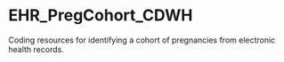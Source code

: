 # EHR_PregCohort_CDWH
Coding resources for identifying a cohort of pregnancies from electronic health records. 
